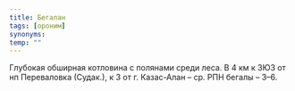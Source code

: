 ```yaml
---
title: Бегалан
tags: [ороним]
synonyms:
temp: ""
---
```


Глубокая обширная котловина с полянами среди леса. В 4 км к ЗЮЗ от нп
Переваловка (Судак.), к З от г. Казас-Алан – ср. РПН бегалы – 3–6.
